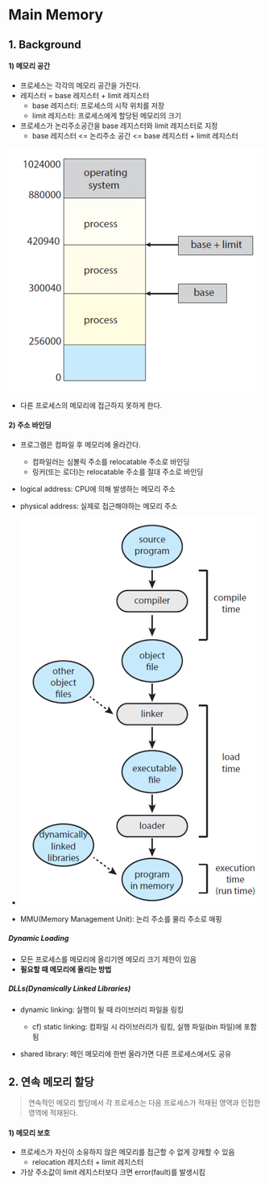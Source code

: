 ﻿

# Main Memory

## 1. Background
#### 1) 메모리 공간

- 프로세스는 각각의 메모리 공간을 가진다.
- 레지스터 = base 레지스터 + limit 레지스터
  - base 레지스터: 프로세스의 시작 위치를 저장
  - limit 레지스터: 프로세스에게 할당된 메모리의 크기
- 프로세스가 논리주소공간을 base 레지스터와 limit 레지스터로 지정
  - base 레지스터 <= 논리주소 공간 <= base 레지스터 + limit 레지스터

![logical_addr](./Image/Logical_addr.png)

- 다른 프로세스의 메모리에 접근하지 못하게 한다.

#### 2) 주소 바인딩

- 프로그램은 컴파일 후 메모리에 올라간다.
  - 컴파일러는 심볼릭 주소를 relocatable 주소로 바인딩
  - 링커(또는 로더)는 relocatable 주소를 절대 주소로 바인딩
- logical address: CPU에 의해 발생하는 메모리 주소
- physical address: 실제로 접근해야하는 메모리 주소
- ![Addr-binding](./Image/Addr-binding.png)

- MMU(Memory Management Unit): 논리 주소를 물리 주소로 매핑

##### Dynamic Loading

- 모든 프로세스를 메모리에 올리기엔 메모리 크기 제한이 있음
- **필요할 때 메모리에 올리는 방법**

##### DLLs(Dynamically Linked Libraries)

- dynamic linking: 실행이 될 때 라이브러리 파일을 링킹	
  - cf) static linking: 컴파일 시 라이브러리가 링킹, 실행 파일(bin 파일)에 포함됨

- shared library: 메인 메모리에 한번 올라가면 다른 프로세스에서도 공유



## 2. 연속 메모리 할당

> 연속적인 메모리 할당에서 각 프로세스는 다음 프로세스가 적재된 영역과 인접한 영역에 적재된다.

#### 1) 메모리 보호

- 프로세스가 자신이 소유하지 않은 메모리를 접근할 수 없게 강제할 수 있음
  - relocation 레지스터 + limit 레지스터
- 가상 주소값이 limit 레지스터보다 크면 error(fault)를 발생시킴